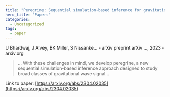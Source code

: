 ```yaml
---
title: "Peregrine: Sequential simulation-based inference for gravitational wave signals"
hero_title: "Papers"
categories:
  - Uncategorized
tags:
  - paper
---
```

U Bhardwaj, J Alvey, BK Miller, S Nissanke… - arXiv preprint arXiv …, 2023 - arxiv.org



>… With these challenges in mind, we develop peregrine, a new sequential simulation-based inference approach designed to study broad classes of gravitational wave signal…

Link to paper: [https://arxiv.org/abs/2304.02035](https://arxiv.org/abs/2304.02035)
